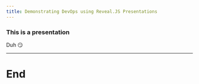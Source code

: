 ```yaml
---
title: Demonstrating DevOps using Reveal.JS Presentations
---
```


### This is a presentation

Duh 😏

---

# End